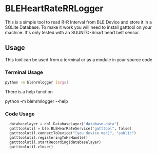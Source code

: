 # BLEHeartRateRRLogger

This is a simple tool to read R-R Interval from BLE Device and store it in a SQLite Database. To make it work you will need to install gatttool on your machine. It's only tested with an SUUNTO-Smart heart belt sensor.

## Usage
This tool can be used from a terminal or as a module in your source code

### Terminal Usage
```sh
python -m blehrmlogger [args]
```

There is a help function

  python -m blehrmlogger --help

### Code Usage
```python
  databaselayer = dbl.DatabaseLayer("database.data")
  gatttoolutil = ble.BLEHearRateService("gatttool", false)
  gatttoolutil.connectToDevice("[you device mac]", "public")
  gatttoolutil.registeringToHrHandle()
  gatttoolutil.startRecording(databaselayer)
  gatttoolutil.close()
```

